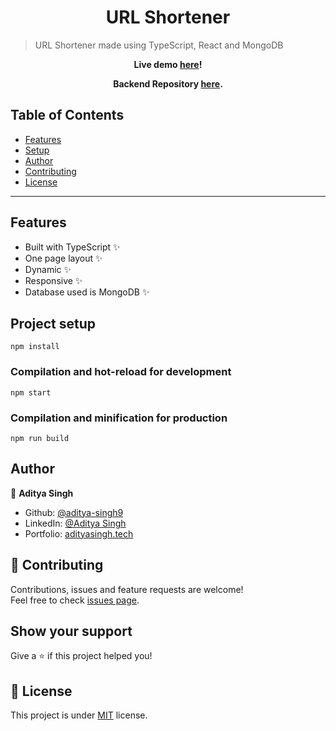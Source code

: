 <h1 align="center">URL Shortener</h1>

> URL Shortener made using TypeScript, React and MongoDB

<p align="center"><strong> Live demo <a href="https://www.limurl.ml/">here</a>! </strong></p>

<p align="center"><strong> Backend Repository <a href="https://github.com/aditya-singh9/url-shotener-backend-ts">here</a>. </strong></p>

## Table of Contents

- [Features](#features)
- [Setup](#project-setup)
- [Author](#author)
- [Contributing](#-contributing)
- [License](#-license)

---

## Features

- Built with TypeScript ✨
- One page layout ✨
- Dynamic ✨
- Responsive ✨
- Database used is MongoDB ✨

## Project setup

```
npm install
```

### Compilation and hot-reload for development

```
npm start
```

### Compilation and minification for production

```
npm run build
```

## Author

👤 **Aditya Singh**

- Github: [@aditya-singh9](https://github.com/aditya-singh9)
- LinkedIn: [@Aditya Singh](https://www.linkedin.com/in/aditya-singh9/)
- Portfolio: [adityasingh.tech](https://adityasingh.tech)

## 🤝 Contributing

Contributions, issues and feature requests are welcome!<br />Feel free to check [issues page](https://github.com/aditya-singh9/url-shotener-frontend-ts/issues).

## Show your support

Give a ⭐️ if this project helped you!

## 📝 License

This project is under [MIT](https://github.com/aditya-singh9/url-shotener-frontend-ts/blob/main/LICENSE) license.
